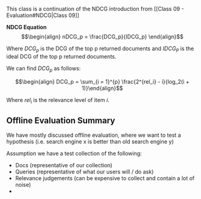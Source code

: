 This class is a continuation of the NDCG introduction from [[Class 09 - Evaluation#NDCG|Class 09]] 

**NDCG Equation**
$$\begin{align} nDCG_p = \frac{DCG_p}{IDCG_p} \end{align}$$

Where $DCG_p$ is the DCG of the top p returned documents and $IDCG_P$ is the ideal DCG of the top p returned documents.

We can find $DCG_p$ as follows:

$$\begin{align} DCG_p = \sum_{i = 1}^{p} \frac{2^{rel_i} - i}{log_2(i + 1)}\end{align}$$

Where $rel_i$ is the relevance level of item $i$. 

## Offline Evaluation Summary

We have mostly discussed offline evaluation, where we want to test a hypothesis (i.e. search engine x is better than old search engine y) 

Assumption we have a test collection of the following:
 - Docs (representative of our collection)
 - Queries (representative of what our users will / do ask)
 - Relevance judgements (can be expensive to collect and contain a lot of noise)
 - 